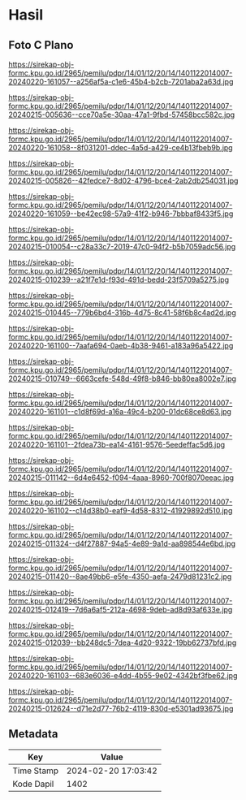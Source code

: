 # Hasil

## Foto C Plano

https://sirekap-obj-formc.kpu.go.id/2965/pemilu/pdpr/14/01/12/20/14/1401122014007-20240220-161057--a256af5a-c1e6-45b4-b2cb-7201aba2a63d.jpg

https://sirekap-obj-formc.kpu.go.id/2965/pemilu/pdpr/14/01/12/20/14/1401122014007-20240215-005636--cce70a5e-30aa-47a1-9fbd-57458bcc582c.jpg

https://sirekap-obj-formc.kpu.go.id/2965/pemilu/pdpr/14/01/12/20/14/1401122014007-20240220-161058--8f031201-ddec-4a5d-a429-ce4b13fbeb9b.jpg

https://sirekap-obj-formc.kpu.go.id/2965/pemilu/pdpr/14/01/12/20/14/1401122014007-20240215-005826--42fedce7-8d02-4796-bce4-2ab2db254031.jpg

https://sirekap-obj-formc.kpu.go.id/2965/pemilu/pdpr/14/01/12/20/14/1401122014007-20240220-161059--be42ec98-57a9-41f2-b946-7bbbaf8433f5.jpg

https://sirekap-obj-formc.kpu.go.id/2965/pemilu/pdpr/14/01/12/20/14/1401122014007-20240215-010054--c28a33c7-2019-47c0-94f2-b5b7059adc56.jpg

https://sirekap-obj-formc.kpu.go.id/2965/pemilu/pdpr/14/01/12/20/14/1401122014007-20240215-010239--a21f7e1d-f93d-491d-bedd-23f5709a5275.jpg

https://sirekap-obj-formc.kpu.go.id/2965/pemilu/pdpr/14/01/12/20/14/1401122014007-20240215-010445--779b6bd4-316b-4d75-8c41-58f6b8c4ad2d.jpg

https://sirekap-obj-formc.kpu.go.id/2965/pemilu/pdpr/14/01/12/20/14/1401122014007-20240220-161100--7aafa694-0aeb-4b38-9461-a183a96a5422.jpg

https://sirekap-obj-formc.kpu.go.id/2965/pemilu/pdpr/14/01/12/20/14/1401122014007-20240215-010749--6663cefe-548d-49f8-b846-bb80ea8002e7.jpg

https://sirekap-obj-formc.kpu.go.id/2965/pemilu/pdpr/14/01/12/20/14/1401122014007-20240220-161101--c1d8f69d-a16a-49c4-b200-01dc68ce8d63.jpg

https://sirekap-obj-formc.kpu.go.id/2965/pemilu/pdpr/14/01/12/20/14/1401122014007-20240220-161101--2fdea73b-ea14-4161-9576-5eedeffac5d6.jpg

https://sirekap-obj-formc.kpu.go.id/2965/pemilu/pdpr/14/01/12/20/14/1401122014007-20240215-011142--6d4e6452-f094-4aaa-8960-700f8070eeac.jpg

https://sirekap-obj-formc.kpu.go.id/2965/pemilu/pdpr/14/01/12/20/14/1401122014007-20240220-161102--c14d38b0-eaf9-4d58-8312-41929892d510.jpg

https://sirekap-obj-formc.kpu.go.id/2965/pemilu/pdpr/14/01/12/20/14/1401122014007-20240215-011324--d4f27887-94a5-4e89-9a1d-aa898544e6bd.jpg

https://sirekap-obj-formc.kpu.go.id/2965/pemilu/pdpr/14/01/12/20/14/1401122014007-20240215-011420--8ae49bb6-e5fe-4350-aefa-2479d81231c2.jpg

https://sirekap-obj-formc.kpu.go.id/2965/pemilu/pdpr/14/01/12/20/14/1401122014007-20240215-012419--7d6a6af5-212a-4698-9deb-ad8d93af633e.jpg

https://sirekap-obj-formc.kpu.go.id/2965/pemilu/pdpr/14/01/12/20/14/1401122014007-20240215-012039--bb248dc5-7dea-4d20-9322-19bb62737bfd.jpg

https://sirekap-obj-formc.kpu.go.id/2965/pemilu/pdpr/14/01/12/20/14/1401122014007-20240220-161103--683e6036-e4dd-4b55-9e02-4342bf3fbe62.jpg

https://sirekap-obj-formc.kpu.go.id/2965/pemilu/pdpr/14/01/12/20/14/1401122014007-20240215-012624--d71e2d77-76b2-4119-830d-e5301ad93675.jpg


## Metadata

| Key        | Value               |
| ---------- | ------------------- |
| Time Stamp | 2024-02-20 17:03:42 |
| Kode Dapil | 1402                |



